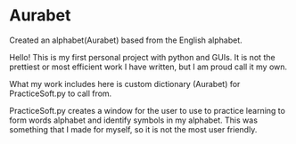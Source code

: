 # Aurabet
Created an alphabet(Aurabet) based from the English alphabet.

Hello! This is my first personal project with python and GUIs. 
It is not the prettiest or most efficient work I have written, but I am proud call it my own.

What my work includes here is custom dictionary (Aurabet) for PracticeSoft.py to call from.

PracticeSoft.py creates a window for the user to use to practice learning to form words alphabet and identify symbols in my alphabet.
This was something that I made for myself, so it is not the most user friendly.
